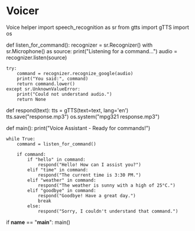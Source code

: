 # Voicer
Voice helper
import speech_recognition as sr
from gtts import gTTS
import os

def listen_for_command():
    recognizer = sr.Recognizer()
    with sr.Microphone() as source:
        print("Listening for a command...")
        audio = recognizer.listen(source)

    try:
        command = recognizer.recognize_google(audio)
        print("You said:", command)
        return command.lower()
    except sr.UnknownValueError:
        print("Could not understand audio.")
        return None

def respond(text):
    tts = gTTS(text=text, lang='en')
    tts.save("response.mp3")
    os.system("mpg321 response.mp3")

def main():
    print("Voice Assistant - Ready for commands!")
    
    while True:
        command = listen_for_command()
        
        if command:
            if "hello" in command:
                respond("Hello! How can I assist you?")
            elif "time" in command:
                respond("The current time is 3:30 PM.")
            elif "weather" in command:
                respond("The weather is sunny with a high of 25°C.")
            elif "goodbye" in command:
                respond("Goodbye! Have a great day.")
                break
            else:
                respond("Sorry, I couldn't understand that command.")

if __name__ == "__main__":
    main()
